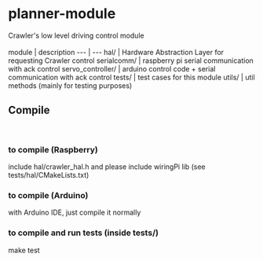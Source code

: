 # planner-module
Crawler's low level driving control module<br />
 <br />
module | description
--- | ---
hal/ | Hardware Abstraction Layer for requesting Crawler control
serialcomm/ | raspberry pi serial communication with ack control
servo_controller/ | arduino control code + serial communication with ack control
tests/ | test cases for this module
utils/ | util methods (mainly for testing purposes)
<br />

## Compile
<br />

### to compile (Raspberry)
include hal/crawler_hal.h and please include wiringPi lib (see tests/hal/CMakeLists.txt)

### to compile (Arduino)
with Arduino IDE, just compile it normally

### to compile and run tests (inside tests/)
make test


